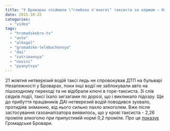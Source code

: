 ```yaml
---
title: "У Броварах спіймали \"глибоко п'яного\" таксиста за кермом – HromadskeBro.tv"
date: 2015-10-22
categories: 
  - "video"
tags: 
  - "hromadskebro-tv"
  - "avto"
  - "alkogol"
  - "gromadske-telebachennya"
  - "dai"
  - "zatrimannya"
  - "novini"
  - "pyanytsya"
---
```


21 жовтня нетверезий водій таксі ледь не спровокував ДТП на бульварі Незалежності у Броварах, поки інші водії не заблокували авто на пішоходному переході та не відібрали ключі в горе-таксиста. Зі слів свідків події, таксі їхало зигзагами по дорозі, що і викликало підозру. Ще до прибуття працівників ДАІ нетверезий водій поводився зухвало, протидіяв зніманню, від нього сильно пахло алкоголем. Вже після застосування газоаналізатора виявилось, що у крові таксиста - 2,26 проміле алкоголю при припустимій нормі 0,2 проміле. Про це [показує](https://www.youtube.com/watch?v=9lWn9ZMQElU) Громадське Бровари.
